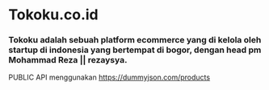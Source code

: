 # Tokoku.co.id

### Tokoku adalah sebuah platform ecommerce yang di kelola oleh startup di indonesia yang bertempat di bogor, dengan head pm Mohammad Reza || rezaysya.

PUBLIC API menggunakan https://dummyjson.com/products
